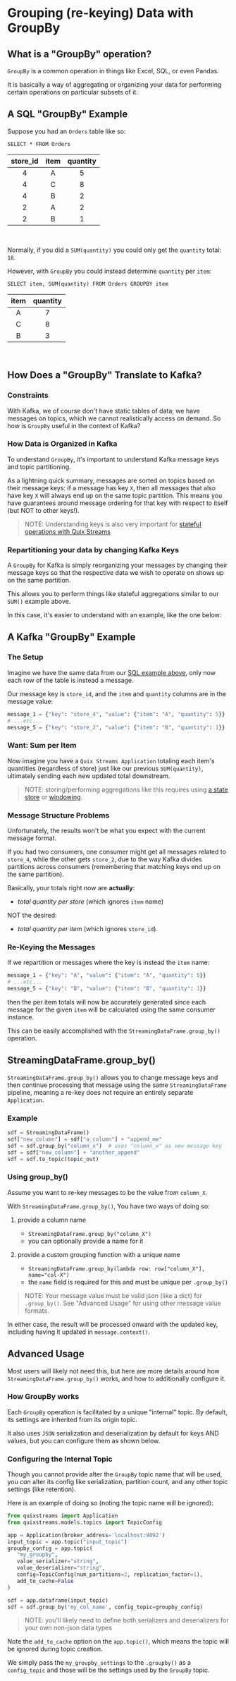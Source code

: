 # Grouping (re-keying) Data with GroupBy

## What is a "GroupBy" operation?

`GroupBy` is a common operation in things like Excel, SQL, or even Pandas.

It is basically a way of aggregating or organizing your data for performing certain 
operations on particular subsets of it.

## A SQL "GroupBy" Example

Suppose you had an `Orders` table like so:

`SELECT * FROM Orders`

| store_id | item | quantity |
|:--------:|:----:|:--------:|
|    4     |  A   |    5     |
|    4     |  C   |    8     |
|    4     |  B   |    2     |
|    2     |  A   |    2     |
|    2     |  B   |    1     |
<br>

Normally, if you did a `SUM(quantity)` you could only get the `quantity` total: `18`.

However, with `GroupBy` you could instead determine `quantity` per `item`:

`SELECT item, SUM(quantity) FROM Orders GROUPBY item` 

| item | quantity |
|:----:|:--------:|
|  A   |    7     |
|  C   |    8     |
|  B   |    3     |
<br>


## How Does a "GroupBy" Translate to Kafka?

### Constraints

With Kafka, we of course don't have static tables of data; we have messages on topics, which
we cannot realistically access on demand. So how is `GroupBy` useful in the context of Kafka?


### How Data is Organized in Kafka

To understand `GroupBy`, it's important to understand Kafka message keys and topic partitioning.

As a lightning quick summary, messages are sorted on topics based on their message keys: if
a message has key `X`, then all messages that also have key `X` will always end up on the same topic partition. This means
you have guarantees around message ordering for that key with respect to itself (but NOT to other keys!).

> NOTE: Understanding keys is also very important for [stateful operations with Quix Streams](./advanced/stateful-processing.md)

### Repartitioning your data by changing Kafka Keys

A `GroupBy` for Kafka is simply reorganizing your messages by changing
their message keys so that the respective data we wish to operate on shows up on the 
same partition.

This allows you to perform things like stateful aggregations similar to our `SUM()`
example above.

In this case, it's easier to understand with an example, like the one below:


## A Kafka "GroupBy" Example

### The Setup

Imagine we have the same data from our [SQL example above](#a-groupby-example-using-sql), only now each row of the table is 
instead a message.

Our message key is `store_id`, and the `item` and `quantity` columns are in the message value:

```python
message_1 = {"key": "store_4", "value": {"item": "A", "quantity": 5}}
# ...etc...
message_5 = {"key": "store_2", "value": {"item": "B", "quantity": 1}}
```

### Want: Sum per Item

Now imagine you have a `Quix Streams Application` totaling each item's quantities (regardless of store) 
just like our previous `SUM(quantity)`, ultimately sending each new updated total downstream.

> NOTE: storing/performing aggregations like this requires using [a state store](./processing.md#using-state-store) or [windowing](./windowing.md).

### Message Structure Problems

Unfortunately, the results won't be what you expect with the current message format.

If you had two consumers, one consumer might get all messages related to `store_4`, while the other gets `store_2`, due to the 
way Kafka divides partitions across consumers (remembering that matching keys end up on 
the same partition). 

Basically, your totals right now are **actually**:

- _total quantity per store_ (which ignores `item` name)

NOT the desired:

-  _total quantity per item_ (which ignores `store_id`).

### Re-Keying the Messages

If we repartition or messages where the key is instead the `item` name:

```python
message_1 = {"key": "A", "value": {"item": "A", "quantity": 5}}
# ...etc...
message_5 = {"key": "B", "value": {"item": "B", "quantity": 1}}
```

then the per item totals will now be accurately generated since each message for the
given `item` will be calculated using the same consumer instance.

This can be easily accomplished with the `StreamingDataFrame.group_by()` operation.

## StreamingDataFrame.group_by()

`StreamingDataFrame.group_by()` allows you to change message keys and then continue
processing that message using the same `StreamingDataFrame` pipeline, 
meaning a re-key does not require an entirely separate `Application`.

### Example

```python
sdf = StreamingDataFrame()
sdf["new_column"] = sdf["a_column"] + "append_me"
sdf = sdf.group_by("column_x")  # uses "column_x" as new message key
sdf = sdf["new_column"] + "another_append"
sdf = sdf.to_topic(topic_out)
```

### Using group_by()

Assume you want to re-key messages to be the value from `column_X`.

With `StreamingDataFrame.group_by()`, You have two ways of doing so:

1. provide a column name
    - `StreamingDataFrame.group_by("column_X")`
    - you can optionally provide a name for it

2. provide a custom grouping function with a unique name
   - `StreamingDataFrame.group_by(lambda row: row["column_X"], name="col-X")`
   - the `name` field is required for this and must be unique per `.group_by()`

> NOTE: Your message value must be valid json (like a dict) for `.group_by()`. See 
> "Advanced Usage" for using other message value formats.

In either case, the result will be processed onward with the updated key, including
having it updated in `message.context()`.

## Advanced Usage 

Most users will likely not need this, but here are more details around how 
`StreamingDataFrame.group_by()` works, and how to additionally configure it.

### How GroupBy works
Each `GroupBy` operation is facilitated by a unique "internal" topic. By 
default, its settings are inherited from its origin topic. 

It also uses `JSON` serialization and deserialization by default for keys AND values, 
but you can configure them as shown below.

### Configuring the Internal Topic

Though you cannot provide alter the `GroupBy` topic name that will be used, 
you _can_ alter its config like serialization, partition count, and any other topic 
settings (like retention).

Here is an example of doing so (noting the topic name will be ignored):

```python
from quixstreams import Application
from quixstreams.models.topics import TopicConfig

app = Application(broker_address='localhost:9092')
input_topic = app.topic("input_topic")
groupby_config = app.topic(
   "my_groupby", 
   value_serializer="string",
   value_deserializer="string",
   config=TopicConfig(num_partitions=2, replication_factor=1),
   add_to_cache=False
)

sdf = app.dataframe(input_topic)
sdf = sdf.group_by('my_col_name', config_topic=groupby_config)
```

> NOTE: you'll likely need to define both serializers and deserializers for your own
> non-json data types

Note the `add_to_cache` option on the `app.topic()`, which means the topic will be
ignored during topic creation.

We simply pass the `my_groupby_settings` to the `.groupby()` as a `config_topic` and 
those will be the settings used by the `GroupBy` topic.